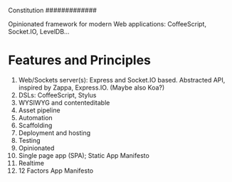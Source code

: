 Constitution
#############

Opinionated framework for modern Web applications: CoffeeScript, Socket.IO, LevelDB…

Features and Principles
=======================

1. Web/Sockets server(s): Express and Socket.IO based. Abstracted API, inspired by Zappa, Express.IO. (Maybe also Koa?)
1. DSLs: CoffeeScript, Stylus
1. WYSIWYG and contenteditable
1. Asset pipeline
1. Automation
1. Scaffolding
1. Deployment and hosting
1. Testing
1. Opinionated
1. Single page app (SPA); Static App Manifesto
1. Realtime
1. 12 Factors App Manifesto
